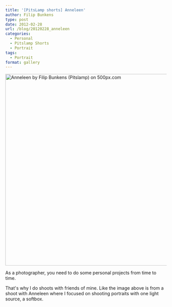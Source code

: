 ```yaml
---
title: '[PitsLamp shorts] Anneleen'
author: Filip Bunkens
type: post
date: 2012-02-28
url: /blog/20120228_anneleen
categories:
  - Personal
  - Pitslamp Shorts
  - Portrait
tags:
  - Portrait
format: gallery
---
```

[<img src="http://pcdn.500px.net/5038470/0534d8ff5d0d77f276b327f1a2605ac318553897/4.jpg" alt="Anneleen by Filip Bunkens (Pitslamp) on 500px.com" width="600" />][1]

As a photographer, you need to do some personal projects from time to time.

That's why I do shoots with friends of mine. Like the image above is from a shoot with Anneleen where I focused on shooting portraits with one light source, a softbox.

 [1]: http://500px.com/photo/5038470
